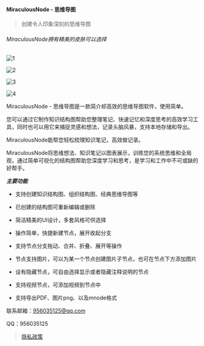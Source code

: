 ####  MiraculousNode - 思维导图

> 创建令人印象深刻的思维导图

###### MiraculousNode拥有精美的皮肤可以选择

![1](https://img.alicdn.com/imgextra/i1/671706755/O1CN01oNiE4E1zlq2xr1L2Y_!!671706755.png)

![2](https://img.alicdn.com/imgextra/i2/671706755/O1CN01FEhHYq1zlq2voL0VK_!!671706755.png)

![3](https://img.alicdn.com/imgextra/i4/671706755/O1CN01MnwAck1zlq2raXEQT_!!671706755.png)

![4](https://img.alicdn.com/imgextra/i4/671706755/O1CN01l2Xyuc1zlq2mtioXk_!!671706755.png)

MiraculousNode - 思维导图是一款简介却高效的思维导图软件，使用简单。

您可以通过它制作知识结构图帮助您整理笔记、快速记忆和深度思考的高效学习工具，同时也可以用它来捕捉灵感和想法，记录头脑风暴，支持本地存储和导出。

MiraculousNode能帮您轻松梳理知识笔记，高效做记录。

MiraculousNode将思维想法、知识笔记以图表展示，训练您的系统思维和全局观，通过简单可视化的结构图帮助您深度学习和思考，是学习和工作中不可或缺的好帮手。


***主要功能***

- 支持创建知识结构图、组织结构图、经典思维导图等

- 已创建的结构图可重新编辑或删除

- 简洁精美的UI设计，多套风格可供选择

- 操作简单，快捷新建节点，展开收起分支

- 支持节点分支拖动、合并、折叠、展开等操作

- 节点支持图片，可以为某一个节点创建图片子节点，也可在节点下方添加图片

- 设有隐藏节点，可自由选择显示或者隐藏注释说明的节点

- 支持视频节点，可添加视频到节点中

- 支持导出PDF、图片png、以及mnode格式

联系邮箱：956035125@qq.com

QQ：956035125


> [隐私政策](2.md)

